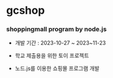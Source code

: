 # gcshop
### shoppingmall program by node.js
- 개발 기간 : 2023-10-27 ~ 2023~11-23

- 학교 제출용을 위한 토이 프로젝트

- 노드.js를 이용한 쇼핑몰 프로그램 개발

  
